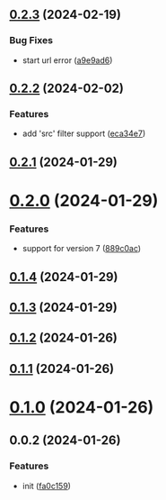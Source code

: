 ## [0.2.3](https://github.com/PengBoUESTC/postcss-url-patch/compare/v0.2.2...v0.2.3) (2024-02-19)


### Bug Fixes

* start url error ([a9e9ad6](https://github.com/PengBoUESTC/postcss-url-patch/commit/a9e9ad6e8678d142c99502f81a2d64f9096d2e9a))



## [0.2.2](https://github.com/PengBoUESTC/postcss-url-patch/compare/v0.2.1...v0.2.2) (2024-02-02)


### Features

* add 'src' filter support ([eca34e7](https://github.com/PengBoUESTC/postcss-url-patch/commit/eca34e7be265a75d9460475c2d0da8dbd6ca559f))



## [0.2.1](https://github.com/PengBoUESTC/postcss-url-patch/compare/v0.2.0...v0.2.1) (2024-01-29)



# [0.2.0](https://github.com/PengBoUESTC/postcss-url-patch/compare/v0.1.4...v0.2.0) (2024-01-29)


### Features

* support for version 7 ([889c0ac](https://github.com/PengBoUESTC/postcss-url-patch/commit/889c0ac1ec86f651c42bd70b0f85dda02abe6398))



## [0.1.4](https://github.com/PengBoUESTC/postcss-url-patch/compare/v0.1.3...v0.1.4) (2024-01-29)



## [0.1.3](https://github.com/PengBoUESTC/postcss-url-patch/compare/v0.1.2...v0.1.3) (2024-01-29)



## [0.1.2](https://github.com/PengBoUESTC/postcss-url-patch/compare/v0.1.1...v0.1.2) (2024-01-26)



## [0.1.1](https://github.com/PengBoUESTC/postcss-url-patch/compare/v0.1.0...v0.1.1) (2024-01-26)



# [0.1.0](https://github.com/PengBoUESTC/postcss-url-patch/compare/v0.0.2...v0.1.0) (2024-01-26)



## 0.0.2 (2024-01-26)


### Features

* init ([fa0c159](https://github.com/PengBoUESTC/postcss-url-patch/commit/fa0c1592ed3b1677f6858bf6d2ffb598cb7ac83f))



